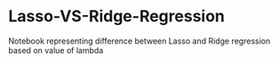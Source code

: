 # Lasso-VS-Ridge-Regression
Notebook representing difference between Lasso and Ridge regression based on value of lambda 
